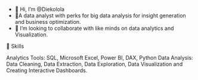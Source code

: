 - 👋 Hi, I’m @Diekolola
- 👀A data analyst with perks for big data analysis for insight generation and business optimization.
- 💞️ I’m looking to collaborate with like minds on data analytics and Visualization.

📌 Skills

  Analytics Tools: SQL, Microsoft Excel, Power BI, DAX, Python
  Data Analysis: Data Cleaning, Data Extraction, Data Exploration, Data Visualization and Creating Interactive Dashboards. 


<!---
Jdarien/Jdarien is a ✨ special ✨ repository because its `README.md` (this file) appears on your GitHub profile.
You can click the Preview link to take a look at your changes.
--->
